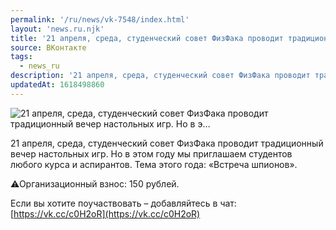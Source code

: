 ```yaml
---
permalink: '/ru/news/vk-7548/index.html'
layout: 'news.ru.njk'
title: '21 апреля, среда, студенческий совет ФизФака проводит традиционный вечер настольных игр. Но в э…'
source: ВКонтакте
tags:
  - news_ru
description: '21 апреля, среда, студенческий совет ФизФака проводит традиционный вечер настольных игр. Но в э…'
updatedAt: 1618498860
---
```

![21 апреля, среда, студенческий совет ФизФака проводит традиционный вечер настольных игр. Но в э…](https://sun9-41.userapi.com/sun9-43/impg/hZuZLH7yxVyvxH-pPsiq86zXlOvGEG4BcYzeYw/55pDyh_MMeY.jpg?size=1280x733&quality=96&sign=a11393d7be0018373f30c274d58c21fb&c_uniq_tag=AF_teFtyxFQn3DIWQvV9RD6F942uO_Kk-ZBIENawW10&type=album)

21 апреля, среда, студенческий совет ФизФака проводит традиционный вечер настольных игр. Но в этом году мы приглашаем студентов любого курса и аспирантов. Тема этого года: «Встреча шпионов».

⚠Организационный взнос: 150 рублей.

Если вы хотите поучаствовать – добавляйтесь в чат: [https://vk.cc/c0H2oR](https://vk.cc/c0H2oR)
